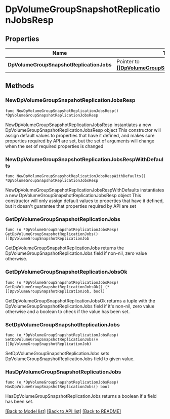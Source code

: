 # DpVolumeGroupSnapshotReplicationJobsResp

## Properties

Name | Type | Description | Notes
------------ | ------------- | ------------- | -------------
**DpVolumeGroupSnapshotReplicationJobs** | Pointer to [**[]DpVolumeGroupSnapshotReplicationJob**](DpVolumeGroupSnapshotReplicationJob.md) |  | [optional] 

## Methods

### NewDpVolumeGroupSnapshotReplicationJobsResp

`func NewDpVolumeGroupSnapshotReplicationJobsResp() *DpVolumeGroupSnapshotReplicationJobsResp`

NewDpVolumeGroupSnapshotReplicationJobsResp instantiates a new DpVolumeGroupSnapshotReplicationJobsResp object
This constructor will assign default values to properties that have it defined,
and makes sure properties required by API are set, but the set of arguments
will change when the set of required properties is changed

### NewDpVolumeGroupSnapshotReplicationJobsRespWithDefaults

`func NewDpVolumeGroupSnapshotReplicationJobsRespWithDefaults() *DpVolumeGroupSnapshotReplicationJobsResp`

NewDpVolumeGroupSnapshotReplicationJobsRespWithDefaults instantiates a new DpVolumeGroupSnapshotReplicationJobsResp object
This constructor will only assign default values to properties that have it defined,
but it doesn't guarantee that properties required by API are set

### GetDpVolumeGroupSnapshotReplicationJobs

`func (o *DpVolumeGroupSnapshotReplicationJobsResp) GetDpVolumeGroupSnapshotReplicationJobs() []DpVolumeGroupSnapshotReplicationJob`

GetDpVolumeGroupSnapshotReplicationJobs returns the DpVolumeGroupSnapshotReplicationJobs field if non-nil, zero value otherwise.

### GetDpVolumeGroupSnapshotReplicationJobsOk

`func (o *DpVolumeGroupSnapshotReplicationJobsResp) GetDpVolumeGroupSnapshotReplicationJobsOk() (*[]DpVolumeGroupSnapshotReplicationJob, bool)`

GetDpVolumeGroupSnapshotReplicationJobsOk returns a tuple with the DpVolumeGroupSnapshotReplicationJobs field if it's non-nil, zero value otherwise
and a boolean to check if the value has been set.

### SetDpVolumeGroupSnapshotReplicationJobs

`func (o *DpVolumeGroupSnapshotReplicationJobsResp) SetDpVolumeGroupSnapshotReplicationJobs(v []DpVolumeGroupSnapshotReplicationJob)`

SetDpVolumeGroupSnapshotReplicationJobs sets DpVolumeGroupSnapshotReplicationJobs field to given value.

### HasDpVolumeGroupSnapshotReplicationJobs

`func (o *DpVolumeGroupSnapshotReplicationJobsResp) HasDpVolumeGroupSnapshotReplicationJobs() bool`

HasDpVolumeGroupSnapshotReplicationJobs returns a boolean if a field has been set.


[[Back to Model list]](../README.md#documentation-for-models) [[Back to API list]](../README.md#documentation-for-api-endpoints) [[Back to README]](../README.md)


